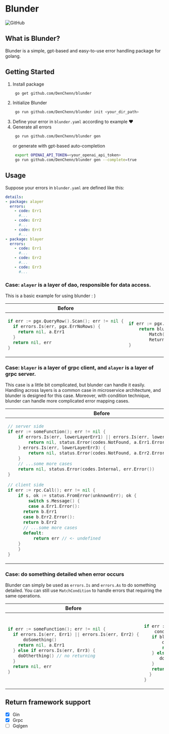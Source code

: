 # Blunder
![GitHub](https://img.shields.io/github/license/DenChenn/blunder)

## What is Blunder?
Blunder is a simple, gpt-based and easy-to-use error handling package for golang.

## Getting Started
1. Install package
   ```bash
    go get github.com/DenChenn/blunder
   ```
2. Initialize Blunder
   ```bash
    go run github.com/DenChenn/blunder init <your_dir_path>
   ```
3. Define your error in `blunder.yaml` according to example ❤️
4. Generate all errors
   ```bash
    go run github.com/DenChenn/blunder gen
   ```
   or generate with gpt-based auto-completion
   ```bash
    export OPENAI_API_TOKEN=<your_openai_api_token>
    go run github.com/DenChenn/blunder gen --complete=true 
   ```

## Usage
Suppose your errors in `blunder.yaml` are defined like this:
```yaml
details:
- package: alayer
  errors:
    - code: Err1
      #...
    - code: Err2
      #...
    - code: Err3
      #...
- package: blayer
  errors:
    - code: Err1
      #...
    - code: Err2
      #...
    - code: Err3
      #...
```

### Case: `alayer` is a layer of dao, responsible for data access.
This is a basic example for using blunder : )

<table>
<thead><tr><th>Before</th><th>Blunder</th></tr></thead>
<tbody>
<tr><td>

```go
if err := pgx.QueryRow().Scan(); err != nil {
  if errors.Is(err, pgx.ErrNoRows) {
    return nil, a.Err1 
  }
  return nil, err 
}
```

</td><td>

```go
if err := pgx.QueryRow().Scan(); err != nil {
	return blunder.
		Match(err, pgx.ErrNoRows, a.Err1).
		Return() 
}
```

</td></tr>
</tbody></table>

### Case: `blayer` is a layer of grpc client, and `alayer` is a layer of grpc server.
This case is a little bit complicated, but blunder can handle it easily.  
Handling across layers is a common case in microservice architecture, and blunder is designed for this case.
Moreover, with condition technique, blunder can handle more complicated error mapping cases.

<table>
<thead><tr><th>Before</th><th>Blunder</th></tr></thead>
<tbody>
<tr><td>

```go
// server side
if err := someFunction(); err != nil {
	if errors.Is(err, lowerLayerErr1) || errors.Is(err, lowerLayerErr2) {
		return nil, status.Error(codes.NotFound, a.Err1.Error())
	} errors.Is(err, lowerLayerErr3) {
		return nil, status.Error(codes.NotFound, a.Err2.Error())
	}
	// ...some more cases
	return nil, status.Error(codes.Internal, err.Error())
}

// client side
if err := rpc.Call(); err != nil {
	if s, ok := status.FromError(unknownErr); ok {
		switch s.Message() {
		case a.Err1.Error():
      return b.Err1
	  case b.Err2.Error():
      return b.Err2
	  // ...some more cases
	  default:
		  return err // <- undefined
    }
	}
}
```

</td><td>

```go

if err := someFunction(); err != nil {
    cond := blunder.NewCondition().
		    ManyToOne([lowerLayerErr1, lowerLayerErr2], a.Err1).
		    OneToOne(lowerLayerErr3, a.Err2) // some more cases
    return blunder.
        MatchCondition(err, cond).
        ReturnForGrpc()
}

// client side
if err := rpc.Call(); err != nil {
    cond := blunder.NewCondition().
        OneToOne(a.Err1, b.Err1).
        OneToOne(a.Err2, b.Err2) // some more cases
    return blunder.
        MatchCondition(err, cond).
        Return()
}
```

</td></tr>
</tbody></table>

### Case: do something detailed when error occurs
Blunder can simply be used as `errors.Is` and `errors.As` to do something detailed.
You can still use `MatchCondition` to handle errors that requiring the same operations.

<table>
<thead><tr><th>Before</th><th>Blunder</th></tr></thead>
<tbody>
<tr><td>

```go
if err := someFunction(); err != nil {
  if errors.Is(err, Err1) || errors.Is(err, Err2) {
	  doSomething()
    return nil, a.Err1 
  } else if errors.Is(err, Err3) {
    doOtherthing() // no returning
  }
  return nil, err 
}
```

</td><td>

```go

if err := someFunction(); err != nil {
	cond := blunder.NewCondition().ManyToOne([Err1, Err2], a.Err1)
   if blunder.MatchCondition(err, cond).GetIsMatched() {
	   doSomething()
	   return nil, a.Err1
   } else if blunder.Match(err, Err2).GetIsMatched() {
      doOtherthing()
   }
   return nil, err
  }
}
```

</td></tr>
</tbody></table>

## Return framework support
- [x] Gin
- [x] Grpc
- [ ] Gqlgen 